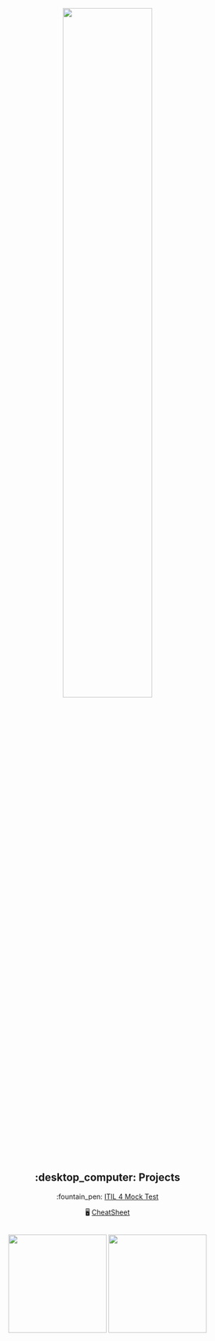 <div id="header" align="center">
  <img width=60% src="https://i.giphy.com/media/v1.Y2lkPTc5MGI3NjExNDRobXl1dmcyaWR0aGpwZXJ3a3N4MDZtbHVxcWtkcHVrY3VuZDhmcyZlcD12MV9pbnRlcm5hbF9naWZfYnlfaWQmY3Q9Zw/oCuEUxKC5P0Fq/giphy.gif"/>
</div>

<div align="center">
  <h2><b>:desktop_computer: Projects</b></h2>
  <p>:fountain_pen: <a href="https://badpharma.github.io/Mock4"> ITIL 4 Mock Test </a> </p>
   <p> 🖥️  <a href="https://badpharma.github.io/CheatSheet"> CheatSheet </a>  </p>
  </div>
  
<br>
<div id="stats" align="center" margin>
<img height =200 src="https://github-readme-stats.vercel.app/api?username=BadPharma&theme=tokyonight">
<img height =200 src ="https://github-readme-stats.vercel.app/api/top-langs/?username=BadPharma&theme=tokyonight&layout=donut">

</div>
